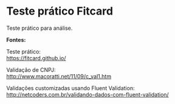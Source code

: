 # Teste prático Fitcard

Teste prático para análise.


<b>Fontes:</b>

Teste prático:<br>
https://fitcard.github.io/


Validação de CNPJ:<br>
http://www.macoratti.net/11/09/c_val1.htm

Validações customizadas usando Fluent Validation: <br>
http://netcoders.com.br/validando-dados-com-fluent-validation/

